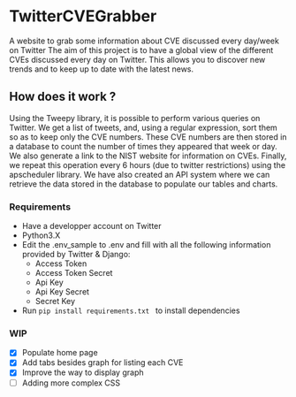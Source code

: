 # TwitterCVEGrabber
 A website to grab some information about CVE discussed every day/week on Twitter
 The aim of this project is to have a global view of the different CVEs discussed every day on Twitter. This allows you to discover new trends and to keep up to date with the latest news.
 
## How does it work ?

Using the Tweepy library, it is possible to perform various queries on Twitter. We get a list of tweets, and, using a regular expression, sort them so as to keep only the CVE numbers. These CVE numbers are then stored in a database to count the number of times they appeared that week or day. We also generate a link to the NIST website for information on CVEs.
Finally, we repeat this operation every 6 hours (due to twitter restrictions) using the apscheduler library.
We have also created an API system where we can retrieve the data stored in the database to populate our tables and charts.



### Requirements 
- Have a developper account on Twitter
- Python3.X
- Edit the .env_sample to .env and fill with all the following information provided by Twitter & Django: 
  - Access Token
  - Access Token Secret
  - Api Key
  - Api Key Secret 
  - Secret Key
 - Run `pip install requirements.txt ` to install dependencies

### WIP
- [x] Populate home page
- [x] Add tabs besides graph for listing each CVE
- [x] Improve the way to display graph
- [ ] Adding more complex CSS
